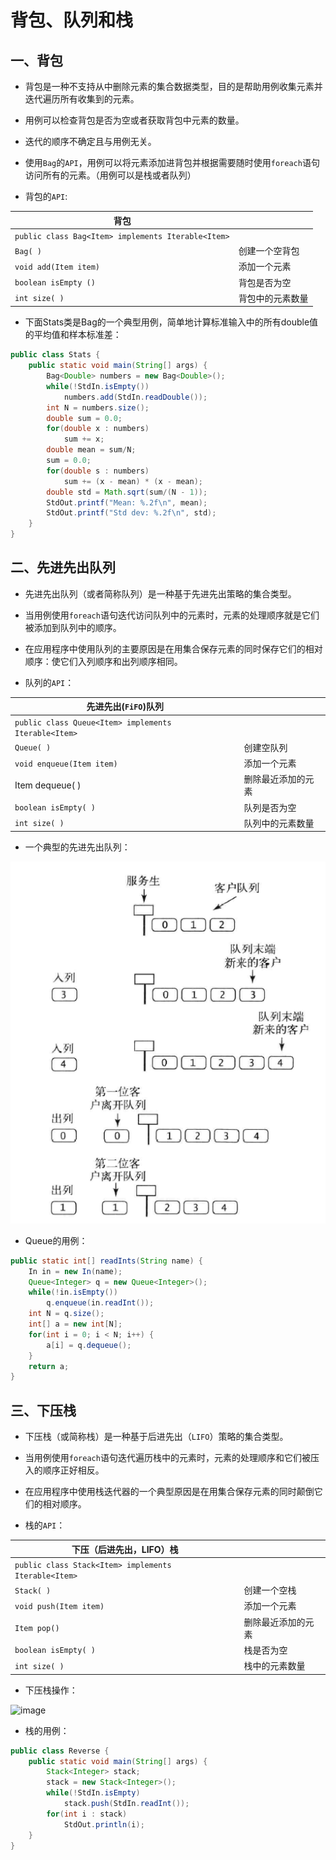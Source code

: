# 背包、队列和栈



## 一、背包

-  背包是一种不支持从中删除元素的集合数据类型，目的是帮助用例收集元素并迭代遍历所有收集到的元素。

- 用例可以检查背包是否为空或者获取背包中元素的数量。

- 迭代的顺序不确定且与用例无关。
- 使用`Bag`的`API`，用例可以将元素添加进背包并根据需要随时使用`foreach`语句访问所有的元素。（用例可以是栈或者队列）
- 背包的`API`:

| 背包                                               |                  |
| -------------------------------------------------- | ---------------- |
| `public class Bag<Item> implements Iterable<Item>` |                  |
| `Bag( )`                                           | 创建一个空背包   |
| `void add(Item item)`                              | 添加一个元素     |
| `boolean isEmpty ()`                               | 背包是否为空     |
| `int size( )`                                      | 背包中的元素数量 |

- 下面Stats类是Bag的一个典型用例，简单地计算标准输入中的所有double值的平均值和样本标准差：

```java
public class Stats {
	public static void main(String[] args) {
		Bag<Double> numbers = new Bag<Double>();
		while(!StdIn.isEmpty()) 
			numbers.add(StdIn.readDouble());
		int N = numbers.size();
		double sum = 0.0;
		for(double x : numbers)
			sum += x;
		double mean = sum/N;
		sum = 0.0;
		for(double s : numbers)
			sum += (x - mean) * (x - mean);
		double std = Math.sqrt(sum/(N - 1));
		StdOut.printf("Mean: %.2f\n", mean);
		StdOut.printf("Std dev: %.2f\n", std);
	}
}
```



## 二、先进先出队列

- 先进先出队列（或者简称队列）是一种基于先进先出策略的集合类型。

- 当用例使用`foreach`语句迭代访问队列中的元素时，元素的处理顺序就是它们被添加到队列中的顺序。
- 在应用程序中使用队列的主要原因是在用集合保存元素的同时保存它们的相对顺序：使它们入列顺序和出列顺序相同。
- 队列的`API`：

| 先进先出(`FiFO`)队列                                 |                    |
| ---------------------------------------------------- | ------------------ |
| `public class Queue<Item> implements Iterable<Item>` |                    |
| `Queue( )`                                           | 创建空队列         |
| `void enqueue(Item item)`                            | 添加一个元素       |
| Item dequeue( )                                      | 删除最近添加的元素 |
| `boolean isEmpty( )`                                 | 队列是否为空       |
| `int size( )`                                        | 队列中的元素数量   |

- 一个典型的先进先出队列：

![image](https://github.com/ktf-cool/JavaList/blob/master/images/%E4%B8%80%E4%B8%AA%E5%85%B8%E5%9E%8B%E7%9A%84%E5%85%88%E8%BF%9B%E5%85%88%E5%87%BA%E9%98%9F%E5%88%97.png)

- Queue的用例：

```java
public static int[] readInts(String name) {
	In in = new In(name);
	Queue<Integer> q = new Queue<Integer>();
	while(!in.isEmpty()) 
		q.enqueue(in.readInt());
	int N = q.size();
	int[] a = new int[N];
	for(int i = 0; i < N; i++) {
		a[i] = q.dequeue();
	}
	return a;
}
```



## 三、下压栈

- 下压栈（或简称栈）是一种基于后进先出（`LIFO`）策略的集合类型。

- 当用例使用`foreach`语句迭代遍历栈中的元素时，元素的处理顺序和它们被压入的顺序正好相反。
- 在应用程序中使用栈迭代器的一个典型原因是在用集合保存元素的同时颠倒它们的相对顺序。
- 栈的`API`：

| 下压（后进先出，LIFO）栈                             |                    |
| ---------------------------------------------------- | ------------------ |
| `public class Stack<Item> implements Iterable<Item>` |                    |
| `Stack( )`                                           | 创建一个空栈       |
| `void push(Item item)`                               | 添加一个元素       |
| `Item pop()`                                         | 删除最近添加的元素 |
| `boolean isEmpty( )`                                 | 栈是否为空         |
| `int size( )`                                        | 栈中的元素数量     |

- 下压栈操作：

![image]([https://github.com/ktf-cool/JavaList/blob/master/images/%E4%B8%8B%E5%8E%8B%E6%A0%88%E6%93%8D%E4%BD%9C.png)

- 栈的用例：

```java
public class Reverse {
	public static void main(String[] args) {
		Stack<Integer> stack;
		stack = new Stack<Integer>();
		while(!StdIn.isEmpty)
			stack.push(StdIn.readInt());
		for(int i : stack)
			StdOut.println(i);
	}
}
```

